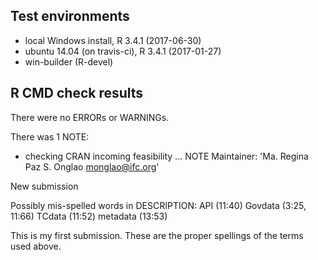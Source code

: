 ## Test environments
* local Windows install, R 3.4.1 (2017-06-30)
* ubuntu 14.04 (on travis-ci), R 3.4.1 (2017-01-27)
* win-builder (R-devel)

## R CMD check results
There were no ERRORs or WARNINGs. 

There was 1 NOTE:

* checking CRAN incoming feasibility ... NOTE
Maintainer: 'Ma. Regina Paz S. Onglao <monglao@ifc.org>'

New submission

Possibly mis-spelled words in DESCRIPTION:
  API (11:40)
  Govdata (3:25, 11:66)
  TCdata (11:52)
  metadata (13:53)

  
This is my first submission.
These are the proper spellings of the terms used above.
